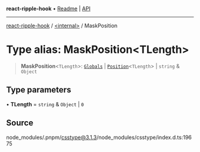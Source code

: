 **react-ripple-hook** • [Readme](../../README.md) \| [API](../../globals.md)

***

[react-ripple-hook](../../README.md) / [\<internal\>](../README.md) / MaskPosition

# Type alias: MaskPosition\<TLength\>

> **MaskPosition**\<`TLength`\>: [`Globals`](Globals.md) \| [`Position`](Position-1.md)\<`TLength`\> \| `string` & `Object`

## Type parameters

• **TLength** = `string` & `Object` \| `0`

## Source

node\_modules/.pnpm/csstype@3.1.3/node\_modules/csstype/index.d.ts:19675
